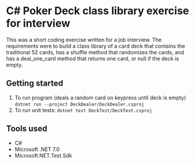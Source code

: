 # C# Poker Deck class library exercise for interview
This was a short coding exercise written for a job interview. The requirements were to build a class library of a card deck that contains the traditional 52 cards, has a shuffle method that randomizes the cards, and has a deal_one_card method that returns one card, or null if the deck is empty.

## Getting started
1. To run program (deals a random card on keypress until deck is empty) `dotnet run --project DeckDealer/DeckDealer.csproj`
2. To run unit tests: `dotnet test DeckTest/DeckTest.csproj`

## Tools used
* C#
* Microsoft .NET 7.0
* Microsoft.NET.Test.Sdk